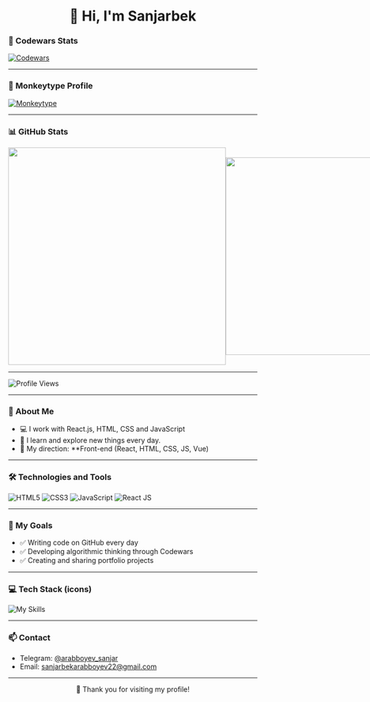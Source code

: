 <h1 align="center">👋 Hi, I'm Sanjarbek</h1>

### 🥋 Codewars Stats

[![Codewars](https://www.codewars.com/users/SANJRBEK/badges/large)](https://www.codewars.com/users/SANJRBEK)

---

### 🧠 Monkeytype Profile

[![Monkeytype](https://img.shields.io/badge/Monkeytype-Profile-orange)](https://monkeytype.com/profile/sanjarbek2010)

---

### 📊 GitHub Stats

<p style='display:flex;align-items:center;'>
  <a href="https://github.com/sanjar-developer1">
    <img width="440" src="https://github-readme-stats.vercel.app/api?username=sanjar-developer1&show_icons=true&theme=dark&count_private=true" />
  </a>
  <a href="https://github.com/sanjar-developer1">
    <img width="400" src="https://github-readme-stats.vercel.app/api/top-langs/?username=sanjar-developer1&layout=compact&theme=dark&langs_count=10&hide=cmake,shell" />
  </a>
</p>

---

![Profile Views](https://komarev.com/ghpvc/?username=sanjar-developer1&color=blue)

---

### 🧠 About Me

- 💻 I work with React.js, HTML, CSS and JavaScript
- 🌱 I learn and explore new things every day.
- 🎯 My direction: **Front-end (React, HTML, CSS, JS, Vue)

---

### 🛠 Technologies and Tools

![HTML5](https://img.shields.io/badge/HTML5-%23E34F26.svg?&style=for-the-badge&logo=html5&logoColor=white)
![CSS3](https://img.shields.io/badge/CSS3-%231572B6.svg?&style=for-the-badge&logo=css3&logoColor=white)
![JavaScript](https://img.shields.io/badge/JavaScript-%23F7DF1E.svg?&style=for-the-badge&logo=javascript&logoColor=black)
![React JS](https://img.shields.io/badge/React-020a29.svg?&style=for-the-badge&logo=react&logoColor=white)

---

### 🚧 My Goals

- ✅ Writing code on GitHub every day
- ✅ Developing algorithmic thinking through Codewars
- ✅ Creating and sharing portfolio projects

---

### 💻 Tech Stack (icons)

<img src="https://skillicons.dev/icons?i=html,css,js,react,tailwind,github,vscode" alt="My Skills" />

---

### 📫 Contact

- Telegram: [@arabboyev_sanjar](https://t.me/arabboyev_sanjar)  
- Email: sanjarbekarabboyev22@gmail.com  

---

<p align="center">
  🚀 Thank you for visiting my profile!
</p>
